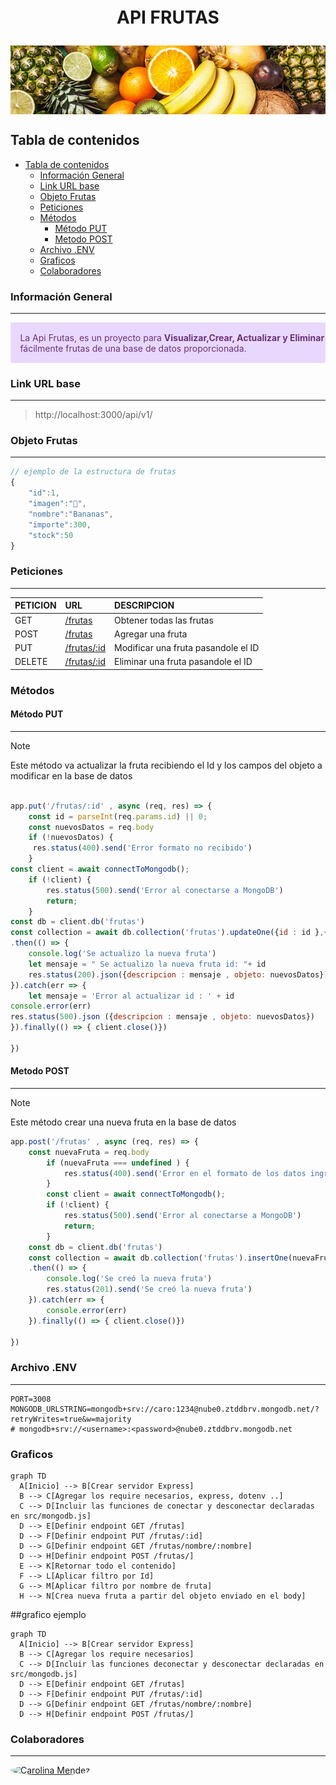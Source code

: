 <h1 align="center" style = "margin: 0 auto;  height: 200px; overflow: hidden;" >
  <p align="center">API FRUTAS</p>
  <a href="" ><img style=" width: 100%; text-align: center; " src="./public/image/Frutas.jpg" alt="Docusaurus"></a>
</h1>

## Tabla de contenidos
- [Tabla de contenidos](#tabla-de-contenidos)
  - [Información General](#información-general)
  - [Link URL base](#link-url-base)
  - [Objeto Frutas](#objeto-frutas)
  - [Peticiones](#peticiones)
  - [Métodos](#métodos)
    - [Método PUT](#método-put)
    - [Metodo POST](#metodo-post)
  - [Archivo .ENV](#archivo-env)
  - [Graficos](#graficos)
  - [Colaboradores](#colaboradores)

### Información General
***
<div class="warning" style='padding:0.1em; background-color:#E9D8FD; color:#69337A'>
<span>
<p style='margin-left:1em;'>
La Api Frutas, es un proyecto para <b>Visualizar,Crear, Actualizar y Eliminar</b> fácilmente frutas de una base de datos proporcionada.
</p>
</p></span>
</div>
 

### Link URL base
***
<!-- http://localhost:3000/api/v1/ -->
> http://localhost:3000/api/v1/


### Objeto Frutas
***
```javascript
// ejemplo de la estructura de frutas
{
    "id":1,
    "imagen":"🍌",
    "nombre":"Bananas",
    "importe":300,
    "stock":50
}
```

###  Peticiones 
***
| PETICION | URL                                     | DESCRIPCION                        |
| :------- | :-------------------------------------- | :--------------------------------- |
| GET      | [/frutas](http://localhost:3000/frutas) | Obtener todas las frutas           |
| POST     | [/frutas](http://localhost:3000/frutas) | Agregar una fruta                  |
| PUT      | [/frutas/:id](http://localhost:3000/frutas/:id) | Modificar una fruta pasandole el ID                 |
| DELETE   | [/frutas/:id](http://localhost:3000/frutas/:id) | Eliminar una fruta pasandole el ID |

### Métodos
#### Método PUT
***
> [!NOTE]  
> Este método va actualizar la fruta recibiendo el Id  y los campos del objeto a modificar en la base de datos
```javascript

app.put('/frutas/:id' , async (req, res) => {
    const id = parseInt(req.params.id) || 0;
    const nuevosDatos = req.body
    if (!nuevosDatos) {
     res.status(400).send('Error formato no recibido')
    }
const client = await connectToMongodb();
    if (!client) {
        res.status(500).send('Error al conectarse a MongoDB')
        return;
    }
const db = client.db('frutas') 
const collection = await db.collection('frutas').updateOne({id : id },{ $set : nuevosDatos })
.then(() => {
    console.log('Se actualizo la nueva fruta')
    let mensaje = " Se actualizo la nueva fruta id: "+ id
    res.status(200).json({descripcion : mensaje , objeto: nuevosDatos})
}).catch(err => { 
    let mensaje = 'Error al actualizar id : ' + id 
console.error(err)
res.status(500).json ({descripcion : mensaje , objeto: nuevosDatos})
}).finally(() => { client.close()})

})
```

#### Metodo POST
***
> [!NOTE]  
> Este método crear una nueva fruta en la base de datos 
```javascript
app.post('/frutas' , async (req, res) => {
    const nuevaFruta = req.body
        if (nuevaFruta === undefined ) {
            res.status(400).send('Error en el formato de los datos ingresados')
        }
        const client = await connectToMongodb();
        if (!client) {
            res.status(500).send('Error al conectarse a MongoDB')
            return;
        }
    const db = client.db('frutas') 
    const collection = await db.collection('frutas').insertOne(nuevaFruta)
    .then(() => {
        console.log('Se creó la nueva fruta')
        res.status(201).send('Se creó la nueva fruta')
    }).catch(err => { 
        console.error(err)
    }).finally(() => { client.close()})
    
})
```

### Archivo .ENV
***
```
PORT=3008
MONGODB_URLSTRING=mongodb+srv://caro:1234@nube0.ztddbrv.mongodb.net/?retryWrites=true&w=majority
# mongodb+srv://<username>:<password>@nube0.ztddbrv.mongodb.net
```

### Graficos 
```mermaid
graph TD
  A[Inicio] --> B[Crear servidor Express]
  B --> C[Agregar los require necesarios, express, dotenv ..]
  C --> D[Incluir las funciones de conectar y desconectar declaradas en src/mongodb.js]
  D --> E[Definir endpoint GET /frutas]
  D --> F[Definir endpoint PUT /frutas/:id]
  D --> G[Definir endpoint GET /frutas/nombre/:nombre]
  D --> H[Definir endpoint POST /frutas/]
  E --> K[Retornar todo el contenido]
  F --> L[Aplicar filtro por Id]
  G --> M[Aplicar filtro por nombre de fruta]
  H --> N[Crea nueva fruta a partir del objeto enviado en el body]
```
##grafico ejemplo
```mermaid
graph TD
  A[Inicio] --> B[Crear servidor Express]
  B --> C[Agregar los require necesarios]
  C --> D[Incluir las funciones deconectar y desconectar declaradas en src/mongodb.js]
  D --> E[Definir endpoint GET /frutas]
  D --> F[Definir endpoint PUT /frutas/:id]
  D --> G[Definir endpoint GET /frutas/nombre/:nombre]
  D --> H[Definir endpoint POST /frutas/]
```
### Colaboradores 
***
<a href="https://github.com/carolinamendez0/IngeniasTpIntegrador/graphs/contributors" target="_blank">
<img alt="Carolina Mendez" title="Carolina Mendez" style=" width: 60px; /* Tamaño de los avatares */
  height: 60px;
  border-radius: 50%;" src="https://avatars.githubusercontent.com/u/49485102?s=60&v=4?width=890"></a>
<!-- <img src=""> -->


